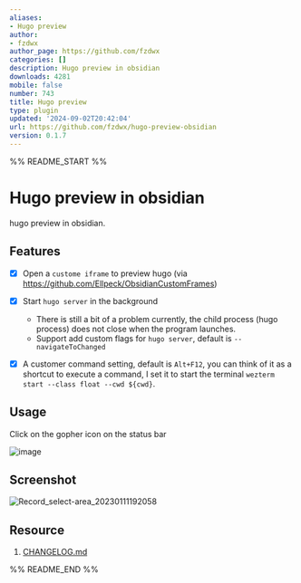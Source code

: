 ```yaml
---
aliases:
- Hugo preview
author:
- fzdwx
author_page: https://github.com/fzdwx
categories: []
description: Hugo preview in obsidian
downloads: 4281
mobile: false
number: 743
title: Hugo preview
type: plugin
updated: '2024-09-02T20:42:04'
url: https://github.com/fzdwx/hugo-preview-obsidian
version: 0.1.7
---
```


%% README_START %%

# Hugo preview in obsidian

hugo preview in obsidian.

## Features

- [x] Open a `custome iframe` to preview hugo (via https://github.com/Ellpeck/ObsidianCustomFrames)
- [x] Start `hugo server` in the background
	- There is still a bit of a problem currently, the child process (hugo process) does not close when the program
	  launches.
    - Support add custom flags for `hugo server`, default is `--navigateToChanged`
- [x] A customer command setting, default is `Alt+F12`, you can think of it as a shortcut to execute a command,
  I set it to start the terminal `wezterm start --class float --cwd ${cwd}`.


## Usage

Click on the gopher icon on the status bar

![image](https://user-images.githubusercontent.com/65269574/211792531-e10b9d69-f109-4f75-aff6-1a8c132f8b40.png)

## Screenshot

![Record_select-area_20230111192058](https://user-images.githubusercontent.com/65269574/211794013-eab76237-433d-4b9f-bc22-0bb0e4c1fe28.gif)


## Resource

1. [CHANGELOG.md](CHANGELOG.md)


%% README_END %%